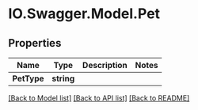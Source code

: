 # IO.Swagger.Model.Pet
## Properties

Name | Type | Description | Notes
------------ | ------------- | ------------- | -------------
**PetType** | **string** |  | 

[[Back to Model list]](../README.md#documentation-for-models) [[Back to API list]](../README.md#documentation-for-api-endpoints) [[Back to README]](../README.md)

